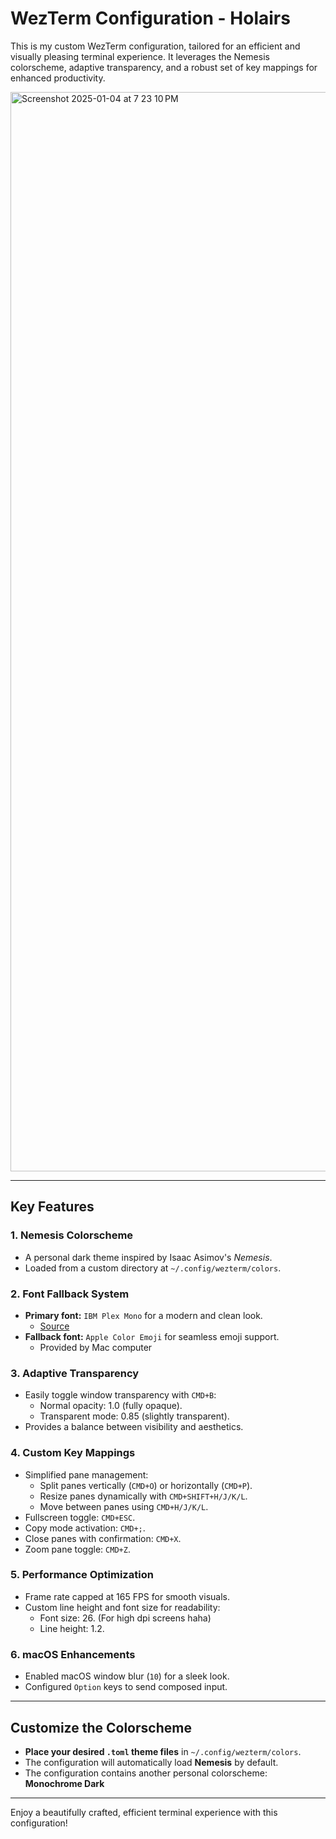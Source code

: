 # WezTerm Configuration - Holairs

This is my custom WezTerm configuration, tailored for an efficient and visually pleasing terminal experience. It leverages the Nemesis colorscheme, adaptive transparency, and a robust set of key mappings for enhanced productivity.

<img width="1727" alt="Screenshot 2025-01-04 at 7 23 10 PM" src="https://github.com/user-attachments/assets/8fb8ecf4-4197-4836-90d6-fb080e82c95c" />

---

## Key Features

### 1. **Nemesis Colorscheme**
   - A personal dark theme inspired by Isaac Asimov's *Nemesis*.
   - Loaded from a custom directory at `~/.config/wezterm/colors`.

### 2. **Font Fallback System**
   - **Primary font:** `IBM Plex Mono` for a modern and clean look.  
     - [Source](https://github.com/IBM/plex/releases/tag/%40ibm%2Fplex-mono%401.1.0)
   - **Fallback font:** `Apple Color Emoji` for seamless emoji support.
     - Provided by Mac computer

### 3. **Adaptive Transparency**
   - Easily toggle window transparency with `CMD+B`:
     - Normal opacity: 1.0 (fully opaque).
     - Transparent mode: 0.85 (slightly transparent).
   - Provides a balance between visibility and aesthetics.

### 4. **Custom Key Mappings**
   - Simplified pane management:
     - Split panes vertically (`CMD+O`) or horizontally (`CMD+P`).
     - Resize panes dynamically with `CMD+SHIFT+H/J/K/L`.
     - Move between panes using `CMD+H/J/K/L`.
   - Fullscreen toggle: `CMD+ESC`.
   - Copy mode activation: `CMD+;`.
   - Close panes with confirmation: `CMD+X`.
   - Zoom pane toggle: `CMD+Z`.

### 5. **Performance Optimization**
   - Frame rate capped at 165 FPS for smooth visuals.
   - Custom line height and font size for readability:
     - Font size: 26. (For high dpi screens haha)
     - Line height: 1.2.

### 6. **macOS Enhancements**
   - Enabled macOS window blur (`10`) for a sleek look.
   - Configured `Option` keys to send composed input.

---
## Customize the Colorscheme

- **Place your desired `.toml` theme files** in `~/.config/wezterm/colors`.
- The configuration will automatically load **Nemesis** by default.
- The configuration contains another personal colorscheme: **Monochrome Dark**
  
---

Enjoy a beautifully crafted, efficient terminal experience with this configuration!
